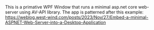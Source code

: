 This is a primative WPF Window that runs a minimal asp.net core web-server using AV-API library.
The app is patterned after this example: https://weblog.west-wind.com/posts/2023/Nov/27/Embed-a-minimal-ASPNET-Web-Server-into-a-Desktop-Application
